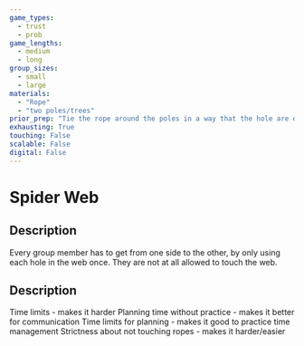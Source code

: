 ```yaml
---
game_types:
  - trust
  - prob
game_lengths:
  - medium
  - long
group_sizes:
  - small
  - large
materials:
  - "Rope"
  - "two poles/trees"
prior_prep: "Tie the rope around the poles in a way that the hole are different sizes and heights - as difficult/easy as you like. Take strong rope in various lengths. Make sure the surface underneath is not too hard/rocky)"
exhausting: True
touching: False
scalable: False
digital: False
---
```

# Spider Web

## Description
Every group member has to get from one side to the other, by only using each hole in the web once. They are not at all allowed to touch the web.

## Description
Time limits - makes it harder
Planning time without practice - makes it better for communication
Time limits for planning - makes it good to practice time management
Strictness about not touching ropes - makes it harder/easier
